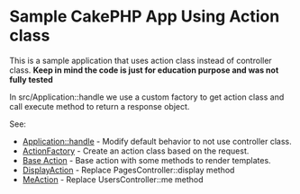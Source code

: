 # Sample CakePHP App Using Action class

This is a sample application that uses action class
instead of controller class.
**Keep in mind the code is just for education purpose
and was not fully tested**

In src/Application::handle we use a custom factory to get
action class and call execute method to return a response object.

See:

- [Application::handle](./src/Application.php#L48) - Modify default behavior to not use controller class.
- [ActionFactory](./src/Controller/ActionFactory.php) - Create an action class based on the request.
- [Base Action](./src/Controller/Action.php) - Base action with some methods to render templates.
- [DisplayAction](./src/Controller/Action/Pages/DisplayAction.php) - Replace PagesController::display method
- [MeAction](./src/Controller/Action/Users/MeAction.php) - Replace UsersController::me method
